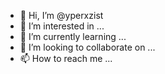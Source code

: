 - 👋 Hi, I’m @yperxzist
- 👀 I’m interested in ...
- 🌱 I’m currently learning ...
- 💞️ I’m looking to collaborate on ...
- 📫 How to reach me ...

<!---
yperxzist/yperxzist is a ✨ special ✨ repository because its `README.md` (this file) appears on your GitHub profile.
You can click the Preview link to take a look at your changes.
--->
